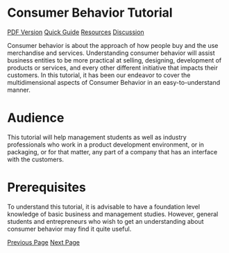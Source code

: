 # Consumer Behavior Tutorial
[PDF Version](../consumer_behavior/consumer_behavior_pdf_version.md)
[Quick Guide](../consumer_behavior/consumer_behavior_quick_guide.md)
[Resources](../consumer_behavior/consumer_behavior_useful_resources.md)
[Discussion](../consumer_behavior/consumer_behavior_discussion.md)

Consumer behavior is about the approach of how people buy and the use merchandise and services. Understanding consumer behavior will assist business entities to be more practical at selling, designing, development of products or services, and every other different initiative that impacts their customers. In this tutorial, it has been our endeavor to cover the multidimensional aspects of Consumer Behavior in an easy-to-understand manner.

# Audience
This tutorial will help management students as well as industry professionals who work in a product development environment, or in packaging, or for that matter, any part of a company that has an interface with the customers.

# Prerequisites
To understand this tutorial, it is advisable to have a foundation level knowledge of basic business and management studies. However, general students and entrepreneurs who wish to get an understanding about consumer behavior may find it quite useful.


[Previous Page](../consumer_behavior/index.md) [Next Page](../consumer_behavior/consumer_behavior_consumerism.md) 
